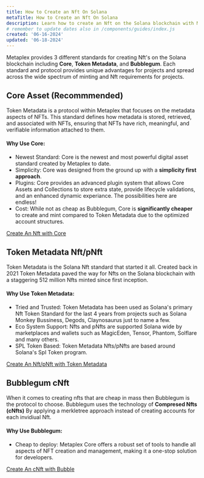 ```yaml
---
title: How to Create an Nft On Solana
metaTitle: How to Create an Nft On Solana
description: Learn how to create an Nft on the Solana blockchain with Metaplex packages.
# remember to update dates also in /components/guides/index.js
created: '06-16-2024'
updated: '06-18-2024'
---
```


Metaplex provides 3 different standards for creating Nft's on the Solana blockchain including **Core**, **Token Metadata**, and **Bubblegum**. Each standard and protocol provides unique advantages for projects and spread across the wide spectrum of minting and Nft requirements for projects.

## Core Asset (Recommmended)

Token Metadata is a protocol within Metaplex that focuses on the metadata aspects of NFTs. This standard defines how metadata is stored, retrieved, and associated with NFTs, ensuring that NFTs have rich, meaningful, and verifiable information attached to them.

#### Why Use Core:

- Newest Standard: Core is the newest and most powerful digital asset standard created by Metaplex to date.
- Simplicity: Core was designed from the ground up with a **simplicity first approach**.
- Plugins: Core provides an advanced plugin system that allows Core Assets and Collections to store extra state, provide lifecycle validations, and an enhanced dynamic experiance. The possibilities here are endless!
- Cost: While not as cheap as Bubblegum, Core is **significantly cheaper** to create and mint compared to Token Metadata due to the optimized account structures.

[Create An Nft with Core](/core/guides/javascript/how-to-create-a-core-nft-asset)

## Token Metadata Nft/pNft

Token Metadata is the Solana Nft standard that started it all. Created back in 2021 Token Metadata paved the way for Nfts on the Solana blockchain with a staggering 512 million Nfts minted since first inception.

#### Why Use Token Metadata:

- Tried and Trusted: Token Metadata has been used as Solana's primary Nft Token Standard for the last 4 years from projects such as Solana Monkey Bussiness, Degods, Claynosaurus just to name a few.
- Eco System Support: Nfts and pNfts are supported Solana wide by marketplaces and wallets such as MagicEden, Tensor, Phantom, Solflare and many others.
- SPL Token Based: Token Metadata Nfts/pNfts are based around Solana's Spl Token program.

[Create An Nft/pNft with Token Metadata](/core/guides/create-and-nft)

## Bubblegum cNft

When it comes to creating nfts that are cheap in mass then Bubblegum is the protocol to choose. Bubblegum uses the technology of **Compresed Nfts (cNfts)** By applying a merkletree approach instead of creating accounts for each invidiual Nft.

#### Why Use Bubblegum:

- Cheap to deploy: Metaplex Core offers a robust set of tools to handle all aspects of NFT creation and management, making it a one-stop solution for developers.

[Create An cNft with Bubble](/core/guides/create-and-nft)
